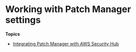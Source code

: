 # Working with Patch Manager settings<a name="patch-manager-settings"></a>

**Topics**
+ [Integrating Patch Manager with AWS Security Hub](patch-manager-security-hub-integration.md)